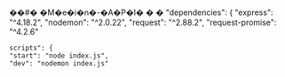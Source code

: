 ��#� �M�e�i�n�-�A�P�I�
�
�
"dependencies": {
    "express": "^4.18.2",
    "nodemon": "^2.0.22",
    "request": "^2.88.2",
    "request-promise": "^4.2.6"
    
    
    scripts": {
    "start": "node index.js",
    "dev": "nodemon index.js"

